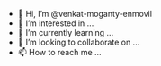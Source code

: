 - 👋 Hi, I’m @venkat-moganty-enmovil
- 👀 I’m interested in ...
- 🌱 I’m currently learning ...
- 💞️ I’m looking to collaborate on ...
- 📫 How to reach me ...

<!---
venkat-moganty-enmovil/venkat-moganty-enmovil is a ✨ special ✨ repository because its `README.md` (this file) appears on your GitHub profile.
You can click the Preview link to take a look at your changes.
--->
